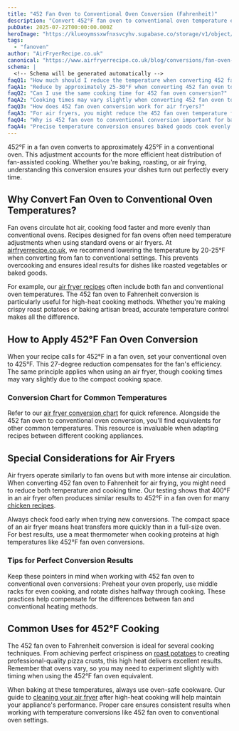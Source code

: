 ```yaml
---
title: "452 Fan Oven to Conventional Oven Conversion (Fahrenheit)"
description: "Convert 452°F fan oven to conventional oven temperature easily. Learn the exact conversion and how it affects your cooking, especially for air fryer recipes. Quick, accurate results."
pubDate: 2025-07-22T00:00:00.000Z
heroImage: "https://klueoymssxwfnxsvcyhv.supabase.co/storage/v1/object/public/Shmucket/452-fan-oven-to-conventional-oven-conversion-fahrenheit.png"
tags:
  - "fanoven"
author: "AirFryerRecipe.co.uk"
canonical: "https://www.airfryerrecipe.co.uk/blog/conversions/fan-oven-to-fahrenheit/452-fan-oven-to-conventional-oven-conversion-fahrenheit"
schema: |
  <!-- Schema will be generated automatically -->
faqQ1: "How much should I reduce the temperature when converting 452 fan oven to conventional?"
faqA1: "Reduce by approximately 25-30°F when converting 452 fan oven to conventional. We recommend 425°F for most conventional ovens, though you may need to adjust slightly based on your specific appliance."
faqQ2: "Can I use the same cooking time for 452 fan oven conversion?"
faqA2: "Cooking times may vary slightly when converting 452 fan oven to conventional. Start checking food 5-10 minutes earlier than the recipe suggests, as conventional ovens often cook slower than fan-assisted ones at equivalent temperatures."
faqQ3: "How does 452 fan oven conversion work for air fryers?"
faqA3: "For air fryers, you might reduce the 452 fan oven temperature further to about 400°F. The intense air circulation in air fryers means they cook faster than both fan and conventional ovens at similar temperatures."
faqQ4: "Why is 452 fan oven to conventional conversion important for baking?"
faqA4: "Precise temperature conversion ensures baked goods cook evenly without burning. The 452 fan oven to conventional adjustment (down to 425°F) prevents over-browning while maintaining proper internal cooking for items like breads and pastries."
---
```

<p>452°F in a fan oven converts to approximately 425°F in a conventional oven. This adjustment accounts for the more efficient heat distribution of fan-assisted cooking. Whether you're baking, roasting, or air frying, understanding this conversion ensures your dishes turn out perfectly every time.</p>

<h2>Why Convert Fan Oven to Conventional Oven Temperatures?</h2>
<p>Fan ovens circulate hot air, cooking food faster and more evenly than conventional ovens. Recipes designed for fan ovens often need temperature adjustments when using standard ovens or air fryers. At <a href=https://www.airfryerrecipe.co.uk>airfryerrecipe.co.uk</a>, we recommend lowering the temperature by 20-25°F when converting from fan to conventional settings. This prevents overcooking and ensures ideal results for dishes like roasted vegetables or baked goods.</p>
<p>For example, our <a href=https://www.airfryerrecipe.co.uk/recipes>air fryer recipes</a> often include both fan and conventional oven temperatures. The 452 fan oven to Fahrenheit conversion is particularly useful for high-heat cooking methods. Whether you're making crispy roast potatoes or baking artisan bread, accurate temperature control makes all the difference.</p>

<h2>How to Apply 452°F Fan Oven Conversion</h2>
<p>When your recipe calls for 452°F in a fan oven, set your conventional oven to 425°F. This 27-degree reduction compensates for the fan's efficiency. The same principle applies when using an air fryer, though cooking times may vary slightly due to the compact cooking space.</p>

<h3>Conversion Chart for Common Temperatures</h3>
<p>Refer to our <a href=https://www.airfryerrecipe.co.uk/air-fryer-conversion-chart>air fryer conversion chart</a> for quick reference. Alongside the 452 fan oven to conventional oven conversion, you'll find equivalents for other common temperatures. This resource is invaluable when adapting recipes between different cooking appliances.</p>

<h2>Special Considerations for Air Fryers</h2>
<p>Air fryers operate similarly to fan ovens but with more intense air circulation. When converting 452 fan oven to Fahrenheit for air frying, you might need to reduce both temperature and cooking time. Our testing shows that 400°F in an air fryer often produces similar results to 452°F in a fan oven for many <a href=https://www.airfryerrecipe.co.uk/recipe-category/chicken>chicken recipes</a>.</p>
<p>Always check food early when trying new conversions. The compact space of an air fryer means heat transfers more quickly than in a full-size oven. For best results, use a meat thermometer when cooking proteins at high temperatures like 452°F fan oven conversions.</p>

<h3>Tips for Perfect Conversion Results</h3>
<p>Keep these pointers in mind when working with 452 fan oven to conventional oven conversions: Preheat your oven properly, use middle racks for even cooking, and rotate dishes halfway through cooking. These practices help compensate for the differences between fan and conventional heating methods.</p>

<h2>Common Uses for 452°F Cooking</h2>
<p>The 452 fan oven to Fahrenheit conversion is ideal for several cooking techniques. From achieving perfect crispiness on <a href=https://www.airfryerrecipe.co.uk/recipe-category/potatoes>roast potatoes</a> to creating professional-quality pizza crusts, this high heat delivers excellent results. Remember that ovens vary, so you may need to experiment slightly with timing when using the 452°F fan oven equivalent.</p>
<p>When baking at these temperatures, always use oven-safe cookware. Our guide to <a href=https://www.airfryerrecipe.co.uk/air-fryer-cleaner>cleaning your air fryer</a> after high-heat cooking will help maintain your appliance's performance. Proper care ensures consistent results when working with temperature conversions like 452 fan oven to conventional oven settings.</p>
